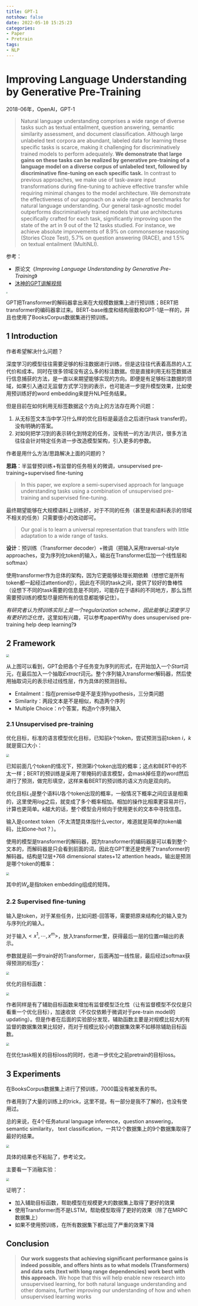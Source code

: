 ```yaml
---
title: GPT-1
notshow: false
date: 2022-05-10 15:25:23
categories:
- Paper
- Pretrain
tags:
- NLP
---
```


# Improving Language Understanding by Generative Pre-Training

2018-06年，OpenAI，GPT-1

> Natural language understanding comprises a wide range of diverse tasks such as textual entailment, question answering, semantic similarity assessment, and document classiﬁcation. Although large unlabeled text corpora are abundant, labeled data for learning these speciﬁc tasks is scarce, making it challenging for discriminatively trained models to perform adequately. **We demonstrate that large gains on these tasks can be realized by generative pre-training of a language model on a diverse corpus of unlabeled text, followed by discriminative ﬁne-tuning on each speciﬁc task.** In contrast to previous approaches, we make use of task-aware input transformations during ﬁne-tuning to achieve effective transfer while requiring minimal changes to the model architecture. We demonstrate the effectiveness of our approach on a wide range of benchmarks for natural language understanding. Our general task-agnostic model outperforms discriminatively trained models that use architectures speciﬁcally crafted for each task, signiﬁcantly improving upon the state of the art in 9 out of the 12 tasks studied. For instance, we achieve absolute improvements of 8.9% on commonsense reasoning (Stories Cloze Test), 5.7% on question answering (RACE), and 1.5% on textual entailment (MultiNLI).

<!--more-->

参考：

- 原论文《*Improving Language Understanding by Generative Pre-Training*》
- [沐神的GPT讲解视频](https://www.bilibili.com/video/BV1AF411b7xQ/?spm_id_from=333.788)

<img src="https://lxy-blog-pics.oss-cn-beijing.aliyuncs.com/asssets/image-20220513101404397.png" style="zoom:25%;" />

GPT把Transformer的解码器拿出来在大规模数据集上进行预训练；BERT把transformer的编码器拿过来。BERT-base维度和结构层数和GPT-1是一样的，并且也使用了BooksCorpus数据集进行预训练。

## 1 Introduction

作者希望解决什么问题？

深度学习的模型往往需要足够的标注数据进行训练，但是这往往代表着高昂的人工代价和成本。同时在很多领域没有这么多的标注数据。但是直接利用无标签数据进行信息捕获的方法，是一直以来期望能够实现的方向。即便是有足够标注数据的领域，如果引入通过无监督方式学习到的表示，也可能进一步提升模型效果，比如使用预训练好的word embedding来提升NLP任务结果。

但是目前在如何利用无标签数据这个方向上的方法存在两个问题：

1. 从无标签文本当中学习什么样的优化目标是最适合之后进行task transfer的，没有明确的答案。
2. 对如何把学习到的表示转化到特定的任务，没有统一的方法/共识，很多方法往往会针对特定任务进一步改造模型架构，引入更多的参数。

作者是用什么方法/思路解决上面的问题的？

**思路**：半监督预训练+有监督的任务相关的微调，unsupervised pre-training+supervised ﬁne-tuning

> In this paper, we explore a semi-supervised approach for language understanding tasks using a combination of unsupervised pre-training and supervised ﬁne-tuning.

最终期望能够在大规模语料上训练好，对于不同的任务（甚至是和语料表示的领域不相关的任务）只需要很小的改动即可。

> Our goal is to learn a universal representation that transfers with little adaptation to a wide range of tasks.

**设计**：预训练（Transformer decoder）+微调（把输入采用traversal-style approaches，变为序列化token的输入，输出在Transformer后加一个线性层和softmax）

使用transformer作为总体的架构，因为它更能够处理长期依赖（想想它是所有token都一起经过attention的），因此在不同的task之间，提供了较好的鲁棒性（设想下不同的task需要的信息是不同的，可能存在于语料的不同地方，那么当然需要预训练的模型尽量把所有的信息都能够记住）。

*有研究者认为预训练实际上是一个regularization scheme，因此能够让深度学习有更好的泛化性*，这里如有兴趣，可以参考paper《Why does unsupervised pre-training help deep learning?》

## 2 Framework

<img src="https://lxy-blog-pics.oss-cn-beijing.aliyuncs.com/asssets/image-20220510154323724.png" style="zoom:50%;" />

从上图可以看到，GPT会把各个子任务变为序列的形式，在开始加入一个$Start$词元，在最后加入一个抽取$Extract$词元。整个序列输入transformer解码器，然后使用抽取词元的表示经过线性层，作为具体的预测目标。

- Entailment：指在premise中是不是支持hypothesis，三分类问题
- Similarity：两段文本是不是相似，构造两个序列
- Multiple Choice：n个答案，构造n个序列输入

### 2.1 Unsupervised pre-training

优化目标，标准的语言模型优化目标，已知前$k$个token，尝试预测当前token $i$，$k$就是窗口大小：

<img src="https://lxy-blog-pics.oss-cn-beijing.aliyuncs.com/asssets/image-20220510154617674.png" style="zoom:50%;" />

已知前面几个token的情况下，预测第i个token出现的概率；这点和BERT中的不太一样；BERT的预训练是采用了带掩码的语言模型，会mask掉任意的word然后进行了预测，做完形填空，这样来看BERT的预训练的语义方向是双向的。

优化目标$L_1$是整个语料$U$各个token出现的概率，一般情况下概率之间应该是相乘的，这里使用$log$之后，就变成了多个概率相加。相加的操作比相乘更容易并行，计算也更简单。$k$越大的话，整个模型会月倾向于使用更长的文本中寻找信息。

输入是context token（不太清楚具体指什么vector，难道就是简单的token编码，比如one-hot？）。

使用的模型是transformer的解码器，因为transformer的编码器是可以看到整个文本的，而解码器是只会看到前面的词，因此在GPT里还是使用了transformer的解码器。结构是12层+768 dimensional states+12 attention heads，输出是预测是哪个token的概率：

<img src="https://lxy-blog-pics.oss-cn-beijing.aliyuncs.com/asssets/image-20220510154934018.png" style="zoom:50%;" />

其中的$W_e$是指token embedding组成的矩阵。

### 2.2 Supervised ﬁne-tuning

输入是token，对于某些任务，比如问题-回答等，需要把原来结构化的输入变为与序列化的输入。

对于输入$<x^1,\cdots,x^m>$，放入transformer里，获得最后一层的位置$m$输出的表示。

参数就是前一步train好的Transformer，后面再加一线性层，最后经过softmax获得预测的标签$y$：

<img src="https://lxy-blog-pics.oss-cn-beijing.aliyuncs.com/asssets/image-20220510155720266.png"  style="zoom:50%;" />

优化的目标函数：

<img src="https://lxy-blog-pics.oss-cn-beijing.aliyuncs.com/asssets/image-20220510155835380.png"  style="zoom:50%;" />

作者同样是有了辅助目标函数来增加有监督模型泛化性（让有监督模型不仅仅是只看重一个优化目标），加速收敛（不仅仅依赖于微调对于pre-train model的updating）。但是作者在后面的实验部分发现，辅助函数主要是对规模比较大的有监督的数据集效果比较好，而对于规模比较小的数据集效果不如移除辅助目标函数。

<img src="https://lxy-blog-pics.oss-cn-beijing.aliyuncs.com/asssets/image-20220510160042465.png" style="zoom:50%;" />

在优化task相关的目标loss的同时，也进一步优化之前pretrain的目标loss。

## 3 Experiments

在BooksCorpus数据集上进行了预训练，7000篇没有被发表的书。

作者用到了大量的训练上的trick，这里不提。有一部分是我不了解的，也没有使用过。

总的来说，在4个任务atural language inference，question answering，semantic similarity， text classiﬁcation，一共12个数据集上的9个数据集取得了最好的结果。

<img src="https://lxy-blog-pics.oss-cn-beijing.aliyuncs.com/asssets/image-20220510160500198.png" style="zoom:50%;" />

具体的结果也不粘贴了，参考论文。

主要看一下消融实验：

<img src="https://lxy-blog-pics.oss-cn-beijing.aliyuncs.com/asssets/image-20220510160616495.png" style="zoom:50%;" />

证明了：

- 加入辅助目标函数，帮助模型在规模更大的数据集上取得了更好的效果
- 使用Transformer而不是LSTM，帮助模型取得了更好的效果（除了在MRPC数据集上）
- 如果不使用预训练，在所有数据集下都出现了严重的效果下降

## Conclusion

> **Our work suggests that achieving signiﬁcant performance gains is indeed possible, and offers hints as to what models (Transformers) and data sets (text with long range dependencies) work best with this approach.**  We hope that this will help enable new research into unsupervised learning, for both natural language understanding and other domains, further improving our understanding of how and when unsupervised learning works

